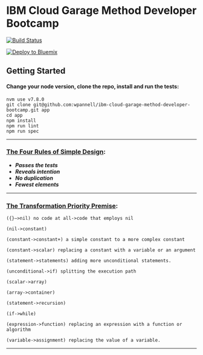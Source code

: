 # IBM Cloud Garage Method Developer Bootcamp
[![Build Status](https://travis-ci.org/travis-ci/travis-web.svg?branch=master)](https://travis-ci.org/travis-ci/travis-web)

[![Deploy to Bluemix](https://bluemix.net/deploy/button.png)](https://bluemix.net/deploy?repository=https://github.com/wpannell/ibm-singapore-garage-dev-bootcamp.git)

## Getting Started

#### Change your node version, clone the repo, install and run the tests:

````
nvm use v7.8.0
git clone git@github.com:wpannell/ibm-cloud-garage-method-developer-bootcamp.git app
cd app
npm install
npm run lint
npm run spec
````

___

### [The Four Rules of Simple Design](https://martinfowler.com/bliki/BeckDesignRules.html):

* **_Passes the tests_**
* **_Reveals intention_**
* **_No duplication_**
* **_Fewest elements_**

___

### [The Transformation Priority Premise](https://8thlight.com/blog/uncle-bob/2013/05/27/TheTransformationPriorityPremise.html):

````
({}–>nil) no code at all->code that employs nil

(nil->constant)

(constant->constant+) a simple constant to a more complex constant

(constant->scalar) replacing a constant with a variable or an argument

(statement->statements) adding more unconditional statements.

(unconditional->if) splitting the execution path

(scalar->array)

(array->container)

(statement->recursion)

(if->while)

(expression->function) replacing an expression with a function or algorithm

(variable->assignment) replacing the value of a variable.
````

___
